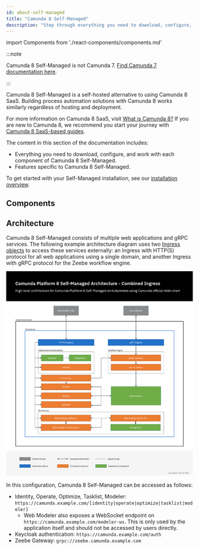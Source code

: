 ```yaml
---
id: about-self-managed
title: "Camunda 8 Self-Managed"
description: "Step through everything you need to download, configure, and work with components of Camunda 8 Self-Managed, a self-hosted alternative to using Camunda 8 SaaS."
---
```


import Components from './react-components/components.md'

:::note

Camunda 8 Self-Managed is not Camunda 7. [Find Camunda 7 documentation here](https://docs.camunda.org).

:::

Camunda 8 Self-Managed is a self-hosted alternative to using Camunda 8 SaaS. Building process automation solutions with Camunda 8 works similarly regardless of hosting and deployment.

For more information on Camunda 8 SaaS, visit [What is Camunda 8?](../components/concepts/what-is-camunda-8.md) If you are new to Camunda 8, we recommend you start your journey with [Camunda 8 SaaS-based guides](../../guides/).

The content in this section of the documentation includes:

- Everything you need to download, configure, and work with each component of Camunda 8 Self-Managed.
- Features specific to Camunda 8 Self-Managed.

To get started with your Self-Managed installation, see our [installation overview](./setup/overview.md).

## Components

<Components/>

## Architecture

Camunda 8 Self-Managed consists of multiple web applications and gRPC services. The following example architecture diagram uses two [Ingress objects](./setup/guides/ingress-setup.md#combined-ingress-setup) to access these services externally: an Ingress with HTTP(S) protocol for all web applications using a single domain, and another Ingress with gRPC protocol for the Zeebe workflow engine.

![Camunda 8 Self-Managed Architecture Diagram - Combined Ingress](./assets/camunda-platform-8-self-managed-architecture-diagram-combined-ingress.png)

In this configuration, Camunda 8 Self-Managed can be accessed as follows:

- Identity, Operate, Optimize, Tasklist, Modeler: `https://camunda.example.com/[identity|operate|optimize|tasklist|modeler]`
  - Web Modeler also exposes a WebSocket endpoint on `https://camunda.example.com/modeler-ws`. This is only used by the application itself and should not be accessed by users directly.
- Keycloak authentication: `https://camunda.example.com/auth`
- Zeebe Gateway: `grpc://zeebe.camunda.example.com`
